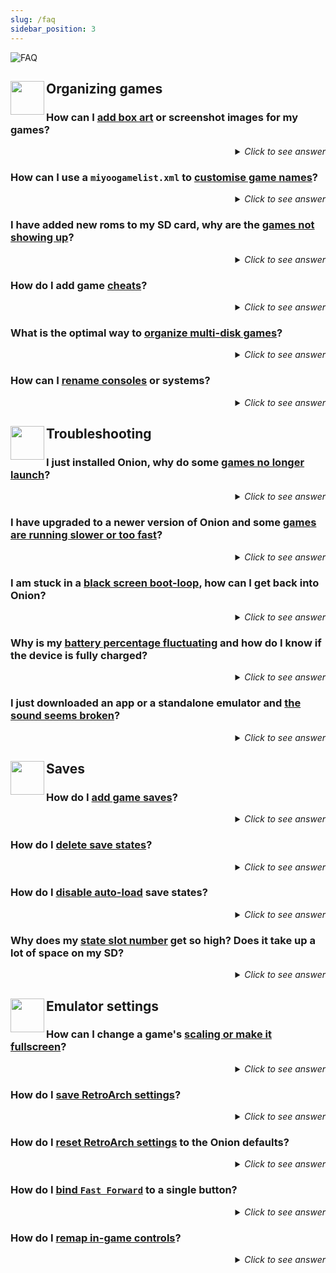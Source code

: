 ```yaml
---
slug: /faq
sidebar_position: 3
---
```


![FAQ](https://user-images.githubusercontent.com/98862735/178853267-a5d384f8-ad62-4ffa-a8e7-45abf38e742d.png)


## <sup><img align="left" src="https://user-images.githubusercontent.com/44569252/189906668-cf6a57d5-075a-4894-8af0-906282bd8ae2.png" width="54" /></sup>Organizing games


### How can I <u>add box art</u> or screenshot images for my games?

<details>
<summary align="right"><i>Click to see answer</i></summary>
<table><td>

<sup>(Credit: Julian)</sup>

The file format is PNG with a max size of 250×360. The images need to be placed into the `Roms/<gamesystem>/Imgs` folder. 

The `Imgs` folder name is case sensitive (must have a capital `I`). Examples would be like the following:    
`Roms/FC/Imgs`  
`Roms/SFC/Imgs`  
`Roms/GB/Imgs`  

You can scrape your box art or screenshots automatically by following the below process:

- Use https://www.skraper.net/   
- Log in and select "Recalbox"   
- Check "Include non-Recalbox rom folders"   
   > (Some systems aren't recognized because their folder-names are non-standard. To add those systems, press the `+` symbol on the bottom left, select the systems that are missing & hit "OK". Then click the added systems in the bar on the left, and correct the system's folders in the "Games/Roms folder" bar or by clicking the file-icon to the right of it.
[You can find a list of all Rom folder names here](https://github.com/OnionUI/Onion/wiki/2.-Emulators-and-Ports)   
- Go to the "media" tab -> Enable & set "Resize width to" to 250 and enable "Keep Image Ratio"    
- Select the image type you don't want in the "Fetched Media List" and press the "minus" button, so there's only one picture.   
   > You can change how the image mix looks with the two buttons under "Media type",  I recommend changing "4 IMAGES MIX" to "Screenscraper's Recalbox Mix V2", but use whatever you prefer.
   > If you choose a picture that's taller than it's wide, like the boxart, set "Resize height to" to 360 and disable "Keep Image Ratio"
- Change "Output folder" to `%ROMROOTFOLDER%\Imgs`, with a capital `I`.
- Under 'Gamelist Link' ensure that "Link from node '&lt;thumbnail&gt;'" is ticked as well as 'Optimize media storage' (these are important if you wish to use the generated gamelist.xml to create a miyoogamelist.xml for use in Onion (more info on this below on this page).    
- Now click the system you want to scrape for on the left side, or "all system", and press the play button in the bottom right corner.    

This will automatically scrape images to the correct folders for Miyoo Mini. 

<img src="https://user-images.githubusercontent.com/44569252/189995592-9d9e4702-e237-40a2-a0b7-b5e4578f0d7d.png" />
</td></table>
<p>&nbsp;</p>
</details>


### How can I use a `miyoogamelist.xml` to <u>customise game names</u>?

<details>
<summary align="right"><i>Click to see answer</i></summary>
<table><td>

Onion uses a 'miyoogamelist.xml' (in the same format as the more common 'gamelist.xml').
To create a miyoogamelist, review [the guide here](https://github.com/OnionUI/Onion/files/9050638/miyoogamelist.20220607.pdf).

> Troubleshooting: 
> After adding the miyoogamelist.xml to your rom folder you will need to `Refresh all roms` from the Games tab (press <kbd>SELECT</kbd> to open the context menu). 
> If the list is still not being loaded, ensure that the `extlist` in the `Emu/<systemname>/config.json` is populated with all appropriate rom extensions for your games (i.e. `"extlist":"zip|ZIP"`)

> Important: 
> The guide includes a "cleanup" script for use with [xmlstarlet](http://xmlstar.sourceforge.net/) but an issue with viewing PDF files in a browser means the script does not copy well. Either open the PDF in a reader application (i.e. Adobe Acrobat) or use [this batch file](https://github.com/OnionUI/Onion/files/9050636/gamelist.xml-to-miyoogamelist.xml-Clean-Up-Script.zip) to run the script

<img src="https://user-images.githubusercontent.com/44569252/189995592-9d9e4702-e237-40a2-a0b7-b5e4578f0d7d.png" />
</td></table>
<p>&nbsp;</p>
</details>


### I have added new roms to my SD card, why are the <u>games not showing up</u>?

<details>
<summary align="right"><i>Click to see answer</i></summary>
<table><td>

Any time you add more roms you will need to refresh your roms. From the `Games` tab, highlight the system and press the <kbd>SELECT</kbd> button to evoke the 'Refresh All Roms' option and press <kbd>A</kbd>. If your newly added games are still not appearing, ensure that you have placed your roms in the [correct rom folders](https://github.com/OnionUI/Onion/wiki/Emulators#rom-folders---quick-reference). Rom folders for each system must be named in capitals and they will differ from those on the stock Miyoo Mini SD Card. 

<img src="https://user-images.githubusercontent.com/44569252/189995592-9d9e4702-e237-40a2-a0b7-b5e4578f0d7d.png" />
</td></table>
<p>&nbsp;</p>
</details>


### How do I add game <u>cheats</u>?

<details>
<summary align="right"><i>Click to see answer</i></summary>
<table><td>

<sup>(Credit: Erazemk)</sup>

This guide will teach you how to add cheats for your RetroArch emulators.

Your first task is to find cheat files for your games (usually provided in `.cht` format). You can find them fairly easily online, but the recommended source is [LibRetro database](https://github.com/libretro/libretro-database), which has up-to-date cheats for most LibRetro supported emulators.

1. Download the [whole repository as a ZIP file](https://github.com/libretro/libretro-database/archive/refs/heads/master.zip) (Code -> Download ZIP),
2. Extract it and go into the `cht` directory (you will see cheats sorted by console),
3. Copy directories for consoles you want to your Miyoo Mini's SD card, into the `RetroArch/.retroarch/cheats` directory (you might have to enable showing hidden directories if you can't see the `.retroarch` directory),
4. Inside the `.retroarch` directory there will be a `retroarch.cfg` file, which you need to open in a text editor. Find the line with the option `quick_menu_show_cheats` and set it to `"true"` (so the whole line should be `quick_menu_show_cheats = "true"`),
5. Eject your SD card from your computer and plug it into the Miyoo Mini, then open up your favourite game (for which you have downloaded cheats),
6. Enter the RetroArch menu (press `Menu`, hold it, then press `Select`) and find the `Cheats -> Load Cheat File (Replace)` option. There you can find the cheat file in one of the directories. After choosing it you will be returned back to the cheats menu, but now you should see a number of cheats at the bottom (e.g. `Cheat #0`),
7. Select one of them, then toggle the `Enabled` switch to enable it.

<img src="https://user-images.githubusercontent.com/44569252/189995592-9d9e4702-e237-40a2-a0b7-b5e4578f0d7d.png" />
</td></table>
<p>&nbsp;</p>
</details>


### What is the optimal way to <u>organize multi-disk games</u>?

<details>
<summary align="right"><i>Click to see answer</i></summary>
<table><td>

<sup>(Credit: Dwmccoy)</sup>

My solution for multi-disc games was to store the Roms in a different folder. 

**Example:** Driver 2

Copy the bin/cue files for the multi-disc game *Driver 2* into the following folder of `Roms/PSX/Driver 2`

I had two disc files to copy into the `Roms/PSX/Driver 2` folder `Driver 2 (Disc 1) (v1.1)` and `Driver 2 (Disc 2) (v1.1)`
I then created an m3u file named `Driver 2 (v1.1).m3u` with the following content and placed it into the /Roms/PS folder

`../../Roms/PSX/Driver 2/Driver 2 (Disc 1) (v1.1).cue`  
`../../Roms/PSX/Driver 2/Driver 2 (Disc 2) (v1.1).cue`

Launch the PlayStation Emulator and the only file you should see for the "Driver 2" game is the m3u file since the disc(s) for the game reside in a different folder.

You can store the files in whatever folder you want as long as the path to the cue file is correct. I created the folder PSX to store the multi-disc images in for simplicity. It's a bit of a hassle but it does work.

<img src="https://user-images.githubusercontent.com/44569252/189995592-9d9e4702-e237-40a2-a0b7-b5e4578f0d7d.png" />
</td></table>
<p>&nbsp;</p>
</details>


### How can I <u>rename consoles</u> or systems?

<details>
<summary align="right"><i>Click to see answer</i></summary>
<table><td>

The name of each console or system is defined in `Emu/[systemname]/config.json` 
You can edit this file with a text editor on your PC and apply a new name by updating the 'label' field.

To easily make bulk changes to your console or system names you can use the excellent python scripts below by Andrea922.
Visit the [onionos-console-renamer github](https://github.com/Andrea922/onionos-console-renamer) to download and follow the instructions detailed there.  

<img src="https://user-images.githubusercontent.com/44569252/189995592-9d9e4702-e237-40a2-a0b7-b5e4578f0d7d.png" />
</td></table>
<p>&nbsp;</p>
</details>



## <sup><img align="left" src="https://user-images.githubusercontent.com/44569252/189905823-71a7f1bf-9eea-410f-b5e8-5b62d4dbc4fd.png" width="54" /></sup>Troubleshooting


### I just installed Onion, why do some <u>games no longer launch</u>?

<details>
<summary align="right"><i>Click to see answer</i></summary>
<table><td>

There can be a few reasons why you may find a specific system does not launch games after installing Onion:  
* If you have added games post installation, you may need to update your rom caches, from the `Games` tab press the <kbd>SELECT</kbd> button to open the context menu and choose the `Refresh all roms` option.
* Ensure you are using supported rom extensions and that both your rom folder and Bios file(s) are named exactly as detailed in our [Emulators Section](https://github.com/OnionUI/Onion/wiki/Emulators).  
* Save states can, on occasion, be incompatible between core versions/updates. Delete the `Saves/CurrentProfile/states/[system]` folder for the given system.
* If none of the above points have resolved your issue, it is recommended to source and test with alternative roms (those that come with the Mini are of very poor quality). 

> Notes:  
> Rom folder and Bios filenames are case sensitive.  
> It is strongly recommended not to use the Miyoo provided SD Card or USB Card Reader as both are very prone to data corruption and failure and will cause issues.  

<img src="https://user-images.githubusercontent.com/44569252/189995592-9d9e4702-e237-40a2-a0b7-b5e4578f0d7d.png" />
</td></table>
<p>&nbsp;</p>
</details>


### I have upgraded to a newer version of Onion and some <u>games are running slower or too fast</u>? 

<details>
<summary align="right"><i>Click to see answer</i></summary>
<table><td>

If you experience slower (or faster) gameplay than usual for some games following an Onion upgrade, we recommend that you create an in-game Save and then delete your Save States. Save States are stored inside `Saves/CurrentProfile/states/[CORENAME]/`

> Please see other solutions here within this FAQ with regards to managing Save States and Saves.

<img src="https://user-images.githubusercontent.com/44569252/189995592-9d9e4702-e237-40a2-a0b7-b5e4578f0d7d.png" />
</td></table>
<p>&nbsp;</p>
</details>


### I am stuck in a <u>black screen boot-loop</u>, how can I get back into Onion?

<details>
<summary align="right"><i>Click to see answer</i></summary>
<table><td>

If you launched a rom or a file that is incompatible with the core, it can cause a black screen. Onion's auto-resume feature can mean you returning to this same black screen on each boot. 

You can hold down <kbd>POWER</kbd> for 10+ seconds to break out of this behaviour and return you to MainUI

If this still does not work for you, you can disable the next auto-resume by inserting your SD card into your PC and deleting the file `cmd_to_run.sh` inside the `.tmp_update` folder

<img src="https://user-images.githubusercontent.com/44569252/189995592-9d9e4702-e237-40a2-a0b7-b5e4578f0d7d.png" />
</td></table>
<p>&nbsp;</p>
</details>


### Why is my <u>battery percentage fluctuating</u> and how do I know if the device is fully charged?

<details>
<summary align="right"><i>Click to see answer</i></summary>
<table><td>

**Charging Indicators**  
The left most LED on the top of the Mini will turn blue when a full charge is reached.  

![LED Indicators-500](https://user-images.githubusercontent.com/98862735/189775988-b6b4062d-f231-4351-9a79-6920498f1554.png)

**Battery Percentage Fluctuations**  
The Mini has no Battery Management System so Onion calculates the remaining battery percentage based on the voltage.  
Environment changes and power draw will affect the determined percentage which can fluctuate greatly.  
> This may appear jarring but is perfectly normal. If you go from playing a resource hungry system (PS1), to playing something less intensive (GB) then you will likely see an increase in percentage. 
> Depending on the health (and thus voltage output) of your battery, it may not reach 100% in Onion when fully charged.   
>  
> The Onion battery capacity estimation is constantly pooling in the background for more precise results over time. This is the best method that is possible on this device, improved over stock and the same method used by the RA build and in MiniUI. 

**Reducing Battery Usage**  
The display in the Mini is old technology and draws a lot of power. Lowering display brightness will increase battery life.   
The below testing output demonstrates GBA running at 50% display brightness for almost 8hrs of play time.  

![battery-600](https://user-images.githubusercontent.com/98862735/189774379-33b77793-bc36-4563-acbe-357713b4964e.png)

<img src="https://user-images.githubusercontent.com/44569252/189995592-9d9e4702-e237-40a2-a0b7-b5e4578f0d7d.png" />
</td></table>
<p>&nbsp;</p>
</details>


### I just downloaded an app or a standalone emulator and <u>the sound seems broken</u>?

<details>
<summary align="right"><i>Click to see answer</i></summary>
<table><td>

It is likely due to a lack of compatibility with the Miyoo audio server.
To cope with this, just rename the `launch.sh` file in your app folder to `launch2.sh`, then extract this file to the app folder: 
[launch.zip](https://github.com/OnionUI/Onion/files/9041212/launch.zip)

<img src="https://user-images.githubusercontent.com/44569252/189995592-9d9e4702-e237-40a2-a0b7-b5e4578f0d7d.png" />
</td></table>
<p>&nbsp;</p>
</details>



## <sup><img align="left" src="https://user-images.githubusercontent.com/44569252/189906120-248301c7-373e-482c-9c67-11f0faab9f39.png" width="54" /></sup>Saves


### How do I <u>add game saves</u>?

<details>
<summary align="right"><i>Click to see answer</i></summary>
<table><td>

You can copy game save files from another device or emulator for use in OnionOS. 
* In most cases, Save files should be in `.srm` format, named identically to the rom and are case sensitive. Note that `.sav` files can be renamed to `.srm`, other formats may require a conversion tool. 
* To add your saves to OnionOS just copy your individual save files into the correct emulator folder in: `Saves/CurrentProfile/saves/[CORENAME]`
* If you have already launched the game prior to adding your saves then you will also need to go to the `Saves/CurrentProfile/states/[CORENAME]` folder ...and delete any Save States here for the same game(s) in order for your newly added game saves to be recognised.

> `[CORENAME]` = the folder with name of the core for the particular emulator or system 'core', the save file(s) relates to   
> If copying saves from your Miyoo stock SD Card, you will find them in `RetroArch/.retroarch/saves/[CORENAME]`

<img src="https://user-images.githubusercontent.com/44569252/189995592-9d9e4702-e237-40a2-a0b7-b5e4578f0d7d.png" />
</td></table>
<p>&nbsp;</p>
</details>


### How do I <u>delete save states</u>?

<details>
<summary align="right"><i>Click to see answer</i></summary>
<table><td>

Save States are stored inside `Saves/CurrentProfile/states/[CORENAME]/`

> Notes:
> `[CORENAME]` = the folder with name of the core for the particular emulator or system 'core', the save state file(s) relates to

<img src="https://user-images.githubusercontent.com/44569252/189995592-9d9e4702-e237-40a2-a0b7-b5e4578f0d7d.png" />
</td></table>
<p>&nbsp;</p>
</details>


### How do I <u>disable auto-load</u> save states?

<details>
<summary align="right"><i>Click to see answer</i></summary>
<table><td>

- Launch the game and press <kbd>MENU</kbd>+<kbd>SELECT</kbd> to go into the RetroArch menu.  
- Press <kbd>B</kbd> to go back one level.  
- Go to `Setting` › `Saving` › `Load State Automatically` (and turn it off).  
- Press <kbd>B</kbd> twice to go back to the main menu.  
- Then go to `Quick Menu` › `Overrides` and select one of the following:  
      - `Save Game Overrides` - for just this game.  
      - `Save Core Overrides` - for everything the core plays.  
      - `Save Content Overrides` - for everything in the same Rom folder.  

> Notes:  
> `Content Overrides` are recommended over `Core Overrides` since some cores serve multiple systems. 
> For more information regarding RetroArch overrides please review the [libretro documentation here](https://docs.libretro.com/guides/overrides/).

<img src="https://user-images.githubusercontent.com/44569252/189995592-9d9e4702-e237-40a2-a0b7-b5e4578f0d7d.png" />
</td></table>
<p>&nbsp;</p>
</details>


### Why does my <u>state slot number</u> get so high? Does it take up a lot of space on my SD?

<details>
<summary align="right"><i>Click to see answer</i></summary>
<table><td>

Onion enables a feature that retains your old Save States.  
  
In case of manipulation error, file corruption, or simply because you want to return to an earlier section of the game, it is possible to go back in time to select an earlier Save State. This takes up very little space on your SD as even if your Save State slot number is high, RetroArch will only retain the last 10 files.  

To manage your current Save State slot:  

- Launch the game and press <kbd>MENU</kbd>+<kbd>SELECT</kbd> to go into the RetroArch menu. 
- Go to `Save States` > `State Slot` and change the slot number with <kbd>Dpad Left</kbd> or <kbd>Dpad Right</kbd>  
  (Tip: Pressing <kbd>Y</kbd> here will show a full screen image capture for the Save State) 
- You can alternatively manage the slot number 'in-game' by pressing <kbd>MENU</kbd>+<kbd>Dpad Left</kbd> or <kbd>MENU</kbd>+<kbd>Dpad Right</kbd> and then pressing either:  
   - <kbd>MENU</kbd>+<kbd>L2</kbd> to load from the slot you selected  
   - <kbd>MENU</kbd>+<kbd>R2</kbd> to save to (and overwrite) the slot you selected  

<img src="https://user-images.githubusercontent.com/44569252/189995592-9d9e4702-e237-40a2-a0b7-b5e4578f0d7d.png" />
</td></table>
<p>&nbsp;</p>
</details>



## <sup><img align="left" src="https://user-images.githubusercontent.com/44569252/189906362-b76f72fe-b6a9-4843-bc8a-9d024fb235f4.png" width="54" /></sup>Emulator settings


### How can I change a game's <u>scaling or make it fullscreen</u>?

<details>
<summary align="right"><i>Click to see answer</i></summary>
<table><td>

- Launch the game and press <kbd>MENU</kbd>+<kbd>SELECT</kbd> to go into the RetroArch menu.  
- Press <kbd>B</kbd> to go back one level in the RA menu and select `Settings` › `Video` › `Scaling`   
- Here you can toggle:  
      - `Integer Scale` - show the game in its original resolution (scale only in whole pixels).  
      - `Keep Aspect Ratio` - **enabled:** fit to screen, **disabled:** stretch.  

> Notes:  
> You will need to save overrides to commit this change, see 'How do I save RetroArch settings?' below for instructions.

<img src="https://user-images.githubusercontent.com/44569252/189995592-9d9e4702-e237-40a2-a0b7-b5e4578f0d7d.png" />
</td></table>
<p>&nbsp;</p>
</details>


### How do I <u>save RetroArch settings</u>?

<details>
<summary align="right"><i>Click to see answer</i></summary>
<table><td>

When you make changes in RetroArch you must apply these using "Overrides" for them to take effect. 

- Launch the game and press <kbd>MENU</kbd>+<kbd>SELECT</kbd> to go into the RetroArch menu. 
- Make your desired changes.
- Then go to `Quick Menu` › `Overrides` and select one of the following:  
      - `Save Game Overrides` - for just this game.  
      - `Save Core Overrides` - for everything the core plays.  
      - `Save Content Overrides` - for everything in the same Rom folder.  

> Notes:  
> `Content Overrides` are recommended over `Core Overrides` since some cores serve multiple systems. 
> For more information regarding RetroArch overrides please review the [libretro documentation here](https://docs.libretro.com/guides/overrides/).

<img src="https://user-images.githubusercontent.com/44569252/189995592-9d9e4702-e237-40a2-a0b7-b5e4578f0d7d.png" />
</td></table>
<p>&nbsp;</p>
</details>


### How do I <u>reset RetroArch settings</u> to the Onion defaults?

<details>
<summary align="right"><i>Click to see answer</i></summary>
<table><td>

Resetting your global configuration from within RA itself will break Onion functionality as this restores 'out of the box' RA defaults. Instead:
 
- Go to your Apps section and open `Tweaks`. 
- Scroll to `Advanced`  and choose `Reset Settings...` › `Reset RetroArch main configuration`

> Notes:  
> You should always in the first instance, save your changes to Retroarch settings as "Overrides" rather than saving changes to the main (global) configuration (see other questions in this FAQ re saving RetroArch settings).
> This will make it far easier to revert a change by deleting the overrides from within the RA `Overrides` menu.

<img src="https://user-images.githubusercontent.com/44569252/189995592-9d9e4702-e237-40a2-a0b7-b5e4578f0d7d.png" />
</td></table>
<p>&nbsp;</p>
</details>


### How do I <u>bind `Fast Forward`</u> to a single button?

<details>
<summary align="right"><i>Click to see answer</i></summary>
<table><td>

To do this, launch a game from the system to want to change.

- Press <kbd>MENU</kbd>+<kbd>SELECT</kbd> to go into the RetroArch quick menu
- Choose `Controls` › `Port 1 Controls`.
- Navigate to the key you wish to assign and press <kbd>A</kbd> to view a list of the various available functions (i.e. `Fast Forward`)
- Confirm your selection with <kbd>A</kbd>.
- The changes are saved automatically, just go back two levels and choose `Resume`.

> Notes:  
> This only works for certain systems (e.g. GB, GBC, GBA, etc.), and you have to hold the button to fast forward, whereas the global shortcut <kbd>MENU</kbd>+<kbd>R</kbd> is "press to toggle".  
> For more information regarding RetroArch inputs and controls please review the [libretro documentation here](https://docs.libretro.com/guides/input-and-controls/).

<p align="center"><img src="https://user-images.githubusercontent.com/44569252/189953701-265409db-d081-4c3b-bfc1-fb051af70f08.png" width="320px" /></p>


<img src="https://user-images.githubusercontent.com/44569252/189995592-9d9e4702-e237-40a2-a0b7-b5e4578f0d7d.png" />
</td></table>
<p>&nbsp;</p>
</details>


### How do I <u>remap in-game controls</u>?

<details>
<summary align="right"><i>Click to see answer</i></summary>
<table><td>

To do this, launch a game from the system to want to change.

- Press <kbd>MENU</kbd>+<kbd>SELECT</kbd> to go into the RetroArch quick menu
- Choose `Controls` › `Port 1 Controls`.
- Navigate to the key you wish to reassign and press <kbd>A</kbd> to view a list of the various in-game controls available.
- Confirm your selection with <kbd>A</kbd>.
- The changes are saved automatically when exiting the menu.

**Saving individual game, core, or content remaps**
   - After making the changes as above, press <kbd>B</kbd> to go back one level.
   - Then go to `Manage Remap Files` and choose one of the following:
      - `Save Game Remap File` - for just this game.
      - `Save Core Remap File` - for everything the core plays.
      - `Save Content Remap File` - for everything in the same Rom folder.

> Notes:  
> `Content Remap File` is recommended over `Core Remap File` since some cores serve multiple systems.  
> For more information regarding RetroArch inputs and controls please review the [libretro documentation here](https://docs.libretro.com/guides/input-and-controls/).

<img src="https://user-images.githubusercontent.com/44569252/189995592-9d9e4702-e237-40a2-a0b7-b5e4578f0d7d.png" />
</td></table>
<p>&nbsp;</p>
</details>
